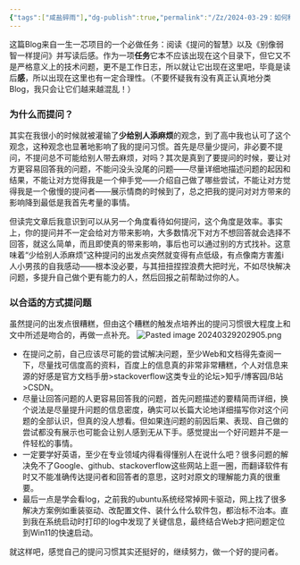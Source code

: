 ```yaml
---
{"tags":["咸盐碎雨"],"dg-publish":true,"permalink":"/Zz/2024-03-29：如何科学地提问/","dgPassFrontmatter":true}
---
```


这篇Blog来自一生一芯项目的一个必做任务：阅读《提问的智慧》以及《别像弱智一样提问》并写读后感。作为一项**任务**它本不应该出现在这个目录下，但它又不是严格意义上的技术问题，更不是工作日志，所以就让它出现在这里吧，毕竟是读后**感**，所以出现在这里也有一定合理性。（不要怀疑我有没有真正认真地分类Blog，我只会让它们越来越混乱！）

### 为什么而提问？
其实在我很小的时候就被灌输了**少给别人添麻烦**的观念，到了高中我也认可了这个观念，这种观念也显著地影响了我的提问习惯。首先是尽量少提问，非必要不提问，不提问总不可能给别人带去麻烦，对吗？其次是真到了要提问的时候，要让对方更容易回答我的问题，不能问没头没尾的问题——尽量详细地描述问题的起因和结果，不能让对方觉得我是一个伸手党——介绍自己做了哪些尝试，不能让对方觉得我是一个傲慢的提问者——展示情商的时候到了，总之把我的提问对对方带来的影响降到最低是我首先考量的事情。

但读完文章后我意识到可以从另一个角度看待如何提问，这个角度是效率。事实上，你的提问并不一定会给对方带来影响，大多数情况下对方不想回答就会选择不回答，就这么简单，而且即使真的带来影响，事后也可以通过别的方式找补。这意味着“少给别人添麻烦”这种提问的出发点突然就变得有点低级，有点像南方害羞i人小男孩的自我感动——根本没必要，与其扭扭捏捏浪费大把时光，不如尽快解决问题，多提升自己做个更有能力的人，然后回报之前帮助过你的人。

### 以合适的方式提问题
虽然提问的出发点很糟糕，但由这个糟糕的触发点培养出的提问习惯很大程度上和文中所述是吻合的，再做一点补充。
![Pasted image 20240329202905.png](/img/user/Zz/imgs/Pasted%20image%2020240329202905.png)

* 在提问之前，自己应该尽可能的尝试解决问题，至少Web和文档得先查阅一下，尽量找可信度高的资料，百度上的信息真的非常非常糟糕，个人对信息来源的好感是官方文档手册>stackoverflow这类专业的论坛>知乎/博客园/B站>CSDN。
* 尽量让回答问题的人更容易回答我的问题，首先问题描述的要精简而详细，换个说法是尽量提升问题的信息密度，确实可以长篇大论地详细描写你对这个问题的全部认识，但真的没人想看。但如果连问题的前因后果、表现、自己做的尝试都没有展示也可能会让别人感到无从下手。感觉提出一个好问题并不是一件轻松的事情。
* 一定要学好英语，至少在专业领域内得看得懂别人在说什么吧？很多问题的解决免不了Google、github、stackoverflow这些网站上逛一圈，而翻译软件有时又不能准确传达提问者和回答者的意思，这时对原文的理解能力真的很重要。
* 最后一点是学会看log，之前我的ubuntu系统经常掉网卡驱动，网上找了很多解决方案例如重装驱动、改配置文件、装什么什么软件包，都治标不治本。直到我在系统启动时打印的log中发现了关键信息，最终结合Web才把问题定位到Win11的快速启动。

就这样吧，感觉自己的提问习惯其实还挺好的，继续努力，做一个好的提问者。
